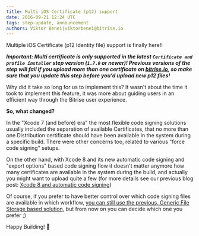 ```yaml
---
title: Multi iOS Certificate (p12) support
date: 2016-09-21 12:24 UTC
tags: step-update, announcement
authors: Viktor Benei|viktorbenei@bitrise.io
---
```


Multiple iOS Certificate (p12 Identity file) support is finally here!!

___Important: Multi certificate is only supported in the latest `Certificate and profile installer`
step version (`1.7.0` or newer)! Previous versions of the step will fail
if you upload more than one certificate on [bitrise.io](https://www.bitrise.io),
so make sure that you update this step before you'd upload new p12 files!___

Why did it take so long for us to implement this?
It wasn't about the time it took to implement this feature, it was more about
guiding users in an efficient way through the Bitrise user experience.

__So, what changed?__

In the "Xcode 7 (and before) era" the most flexible code signing solutions
usually included the separation of available Certificates, that no more than
one Distribution certificate should have been available in the system during a specific build.
There were other concerns too, related to various "force code signing" setups.

On the other hand, with Xcode 8 and its new automatic code signing and "export options" based
code signing flow it doesn't matter anymore how many certificates are available in the system
during the build, and actually you might want to upload quite a few (for more details
see our previous blog post: [Xcode 8 and automatic code signing](/2016/09/21/xcode-8-and-automatic-code-signing.html))

Of course, if you prefer to have better control over which code signing files are available in
which workflow,
[you can still use the previous, Generic File Storage based solution](http://devcenter.bitrise.io/docs/upload-use-more-than-one-certificate-using-generic-file-storage),
but from now on you can decide which one you prefer ;)

Happy Building! 🚀
